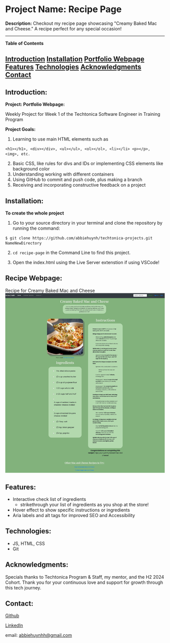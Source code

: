# Project Name: Recipe Page

**Description:**
Checkout my recipe page showcasing "Creamy Baked Mac and Cheese." A recipe perfect for any special occasion! 

---

**Table of Contents**

[Introduction](#introduction)
[Installation](#installation)
[Portfolio Webpage](#portfolio-webpage)
[Features](#features)
[Technologies](#technologies)
[Acknowledgments](#acknowledgments)
[Contact](#contact)
---

## Introduction: 

**Project: Portfolio Webpage:**

Weekly Project for Week 1 of the Techtonica Software Engineer in Training Program

**Project Goals:**
1. Learning to use main HTML elements such as 
```
<h1></h1>, <div></div>, <ul></ul>, <ol></ol>, <li></li> <p></p>, <img>, etc.
```
2. Basic CSS, like rules for divs and IDs or implementing CSS elements like background color
3. Understanding working with different containers
4. Using GitHub to commit and push code, plus making a branch
5. Receiving and incorporating constructive feedback on a project

## Installation: 
**To create the whole project**
1.  Go to your source directory in your terminal and clone the repository by running the command:

```
$ git clone https://github.com/abbiehuynh/techtonica-projects.git NameNewDirectory
```
2. `cd recipe-page` in the Command Line to find this project.

3. Open the index.html using the Live Server extenstion if using VSCode!

## Recipe Webpage:
Recipe for Creamy Baked Mac and Cheese
![Home Page](./assets/recipe-page.png)

## Features: 
- Interactive check list of ingredients
    - strikethrough your list of ingredients as you shop at the store!
- Hover effect to show specific instructions or ingredients
- Aria labels and alt tags for improved SEO and Accessibility

## Technologies: 
- JS, HTML, CSS
- Git

## Acknowledgments:
Specials thanks to Techtonica Program & Staff, my mentor, and the H2 2024 Cohort. Thank you for your continuous love and support for growth through this tech journey. 

## Contact: 
[Github](https://github.com/abbiehuynh)

[LinkedIn](https://www.linkedin.com/in/abbie-huynh/)

email: abbiehuynhh@gmail.com
